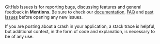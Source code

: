 GitHub Issues is for reporting bugs, discussing features and general feedback in **Mentions**. Be sure to check our [documentation](http://cocoadocs.org/docsets/Mentions), [FAQ](https://github.com/vadymmarkov/Mentions/wiki/FAQ) and [past issues](https://github.com/vadymmarkov/Mentions/issues?state=closed) before opening any new issues.

If you are posting about a crash in your application, a stack trace is helpful, but additional context, in the form of code and explanation, is necessary to be of any use.
